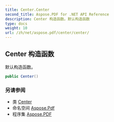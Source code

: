 ```yaml
---
title: Center.Center
second_title: Aspose.PDF for .NET API Reference
description: Center 构造函数。默认构造函数
type: docs
weight: 10
url: /zh/net/aspose.pdf/center/center/
---
```

## Center 构造函数

默认构造函数。

```csharp
public Center()
```

### 另请参阅

* 类 [Center](../)
* 命名空间 [Aspose.Pdf](../../../aspose.pdf/)
* 程序集 [Aspose.PDF](../../../)
